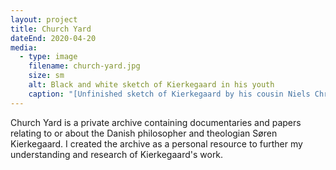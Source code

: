 ```yaml
---
layout: project
title: Church Yard
dateEnd: 2020-04-20
media:
  - type: image
    filename: church-yard.jpg
    size: sm
    alt: Black and white sketch of Kierkegaard in his youth
    caption: "[Unfinished sketch of Kierkegaard by his cousin Niels Christian Kierkegaard, 1840](https://en.wikipedia.org/wiki/S%C3%B8ren_Kierkegaard#/media/File:S%C3%B8ren_Kierkegaard_(1813-1855)_-_(cropped).jpg)"
---
```


Church Yard is a private archive containing documentaries and papers relating to or about the Danish philosopher and theologian Søren Kierkegaard. I created the archive as a personal resource to further my understanding and research of Kierkegaard's work.


